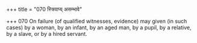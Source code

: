 +++
title = "070 स्त्रियाप्य् असम्भावे"

+++
070	On failure (of qualified witnesses, evidence) may given (in such cases) by a woman, by an infant, by an aged man, by a pupil, by a relative, by a slave, or by a hired servant.